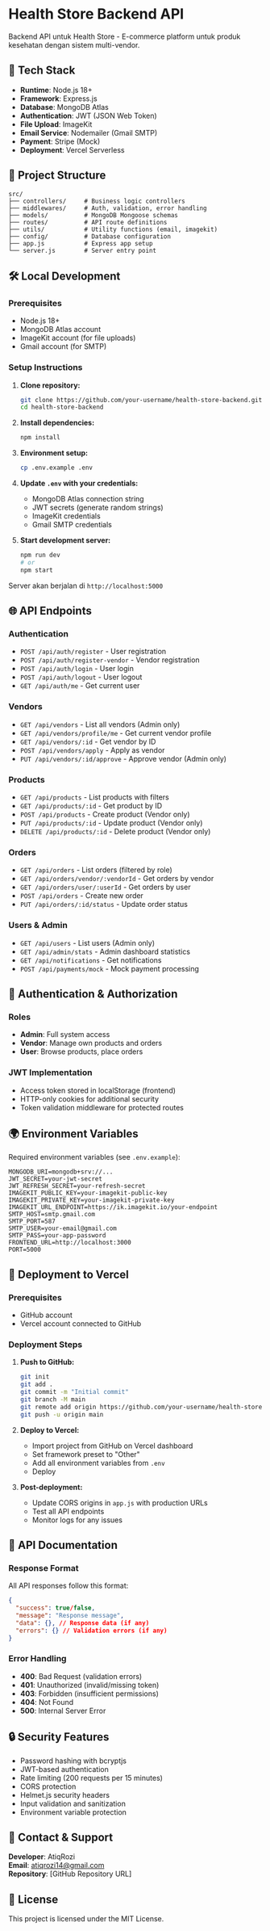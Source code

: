 # Health Store Backend API

Backend API untuk Health Store - E-commerce platform untuk produk kesehatan dengan sistem multi-vendor.

## 🚀 Tech Stack

- **Runtime**: Node.js 18+
- **Framework**: Express.js
- **Database**: MongoDB Atlas
- **Authentication**: JWT (JSON Web Token)
- **File Upload**: ImageKit
- **Email Service**: Nodemailer (Gmail SMTP)
- **Payment**: Stripe (Mock)
- **Deployment**: Vercel Serverless

## 📁 Project Structure

```
src/
├── controllers/     # Business logic controllers
├── middlewares/     # Auth, validation, error handling
├── models/          # MongoDB Mongoose schemas
├── routes/          # API route definitions
├── utils/           # Utility functions (email, imagekit)
├── config/          # Database configuration
├── app.js           # Express app setup
└── server.js        # Server entry point
```

## 🛠️ Local Development

### Prerequisites

- Node.js 18+
- MongoDB Atlas account
- ImageKit account (for file uploads)
- Gmail account (for SMTP)

### Setup Instructions

1. **Clone repository:**

   ```bash
   git clone https://github.com/your-username/health-store-backend.git
   cd health-store-backend
   ```

2. **Install dependencies:**

   ```bash
   npm install
   ```

3. **Environment setup:**

   ```bash
   cp .env.example .env
   ```

4. **Update `.env` with your credentials:**

   - MongoDB Atlas connection string
   - JWT secrets (generate random strings)
   - ImageKit credentials
   - Gmail SMTP credentials

5. **Start development server:**
   ```bash
   npm run dev
   # or
   npm start
   ```

Server akan berjalan di `http://localhost:5000`

## 🌐 API Endpoints

### Authentication

- `POST /api/auth/register` - User registration
- `POST /api/auth/register-vendor` - Vendor registration
- `POST /api/auth/login` - User login
- `POST /api/auth/logout` - User logout
- `GET /api/auth/me` - Get current user

### Vendors

- `GET /api/vendors` - List all vendors (Admin only)
- `GET /api/vendors/profile/me` - Get current vendor profile
- `GET /api/vendors/:id` - Get vendor by ID
- `POST /api/vendors/apply` - Apply as vendor
- `PUT /api/vendors/:id/approve` - Approve vendor (Admin only)

### Products

- `GET /api/products` - List products with filters
- `GET /api/products/:id` - Get product by ID
- `POST /api/products` - Create product (Vendor only)
- `PUT /api/products/:id` - Update product (Vendor only)
- `DELETE /api/products/:id` - Delete product (Vendor only)

### Orders

- `GET /api/orders` - List orders (filtered by role)
- `GET /api/orders/vendor/:vendorId` - Get orders by vendor
- `GET /api/orders/user/:userId` - Get orders by user
- `POST /api/orders` - Create new order
- `PUT /api/orders/:id/status` - Update order status

### Users & Admin

- `GET /api/users` - List users (Admin only)
- `GET /api/admin/stats` - Admin dashboard statistics
- `GET /api/notifications` - Get notifications
- `POST /api/payments/mock` - Mock payment processing

## 🔐 Authentication & Authorization

### Roles

- **Admin**: Full system access
- **Vendor**: Manage own products and orders
- **User**: Browse products, place orders

### JWT Implementation

- Access token stored in localStorage (frontend)
- HTTP-only cookies for additional security
- Token validation middleware for protected routes

## 🌍 Environment Variables

Required environment variables (see `.env.example`):

```env
MONGODB_URI=mongodb+srv://...
JWT_SECRET=your-jwt-secret
JWT_REFRESH_SECRET=your-refresh-secret
IMAGEKIT_PUBLIC_KEY=your-imagekit-public-key
IMAGEKIT_PRIVATE_KEY=your-imagekit-private-key
IMAGEKIT_URL_ENDPOINT=https://ik.imagekit.io/your-endpoint
SMTP_HOST=smtp.gmail.com
SMTP_PORT=587
SMTP_USER=your-email@gmail.com
SMTP_PASS=your-app-password
FRONTEND_URL=http://localhost:3000
PORT=5000
```

## 🚀 Deployment to Vercel

### Prerequisites

- GitHub account
- Vercel account connected to GitHub

### Deployment Steps

1. **Push to GitHub:**

   ```bash
   git init
   git add .
   git commit -m "Initial commit"
   git branch -M main
   git remote add origin https://github.com/your-username/health-store-backend.git
   git push -u origin main
   ```

2. **Deploy to Vercel:**

   - Import project from GitHub on Vercel dashboard
   - Set framework preset to "Other"
   - Add all environment variables from `.env`
   - Deploy

3. **Post-deployment:**
   - Update CORS origins in `app.js` with production URLs
   - Test all API endpoints
   - Monitor logs for any issues

## 📝 API Documentation

### Response Format

All API responses follow this format:

```json
{
  "success": true/false,
  "message": "Response message",
  "data": {}, // Response data (if any)
  "errors": {} // Validation errors (if any)
}
```

### Error Handling

- **400**: Bad Request (validation errors)
- **401**: Unauthorized (invalid/missing token)
- **403**: Forbidden (insufficient permissions)
- **404**: Not Found
- **500**: Internal Server Error

## 🔒 Security Features

- Password hashing with bcryptjs
- JWT-based authentication
- Rate limiting (200 requests per 15 minutes)
- CORS protection
- Helmet.js security headers
- Input validation and sanitization
- Environment variable protection

## 📧 Contact & Support

**Developer**: AtiqRozi  
**Email**: atiqrozi14@gmail.com  
**Repository**: [GitHub Repository URL]

## 📄 License

This project is licensed under the MIT License.
